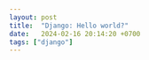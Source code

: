 ```yaml
---
layout: post
title:  "Django: Hello world?"
date:   2024-02-16 20:14:20 +0700
tags: ["django"]
---
```


